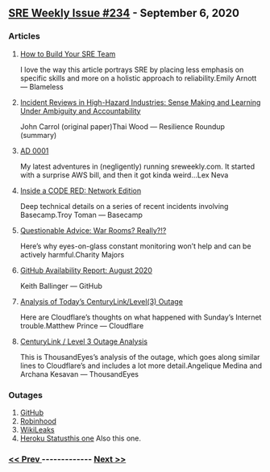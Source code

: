 ## [SRE Weekly Issue #234](https://sreweekly.com/sre-weekly-issue-234/) - September 6, 2020
### Articles

1. [How to Build Your SRE Team](https://www.blameless.com/blog/how-to-build-an-sre-team)

    I love the way this article portrays SRE by placing less emphasis on specific skills and more on a holistic approach to reliability.Emily Arnott — Blameless
1. [Incident Reviews in High-Hazard Industries: Sense Making and Learning Under Ambiguity and Accountability](https://resilienceroundup.com/issues/incident-reviews-in-high-hazard-industries-sense-making-and-learning-under-ambiguity-and-accountability/)

    John Carrol (original paper)Thai Wood — Resilience Roundup (summary)
1. [AD 0001](https://www.lexneva.name/blog/2020/09/01/ad-0001/)

    My latest adventures in (negligently) running sreweekly.com. It started with a surprise AWS bill, and then it got kinda weird…Lex Neva
1. [Inside a CODE RED: Network Edition](https://m.signalvnoise.com/inside-a-code-red-network-edition/)

    Deep technical details on a series of recent incidents involving Basecamp.Troy Toman — Basecamp
1. [Questionable Advice: War Rooms? Really?!?](https://charity.wtf/2020/09/02/questionable-advice-war-rooms-really/)

    Here’s why eyes-on-glass constant monitoring won’t help and can be actively harmful.Charity Majors
1. [GitHub Availability Report: August 2020](https://github.blog/2020-09-02-github-availability-report-august-2020/)

    Keith Ballinger — GitHub
1. [Analysis of Today’s CenturyLink/Level(3) Outage](https://blog.cloudflare.com/analysis-of-todays-centurylink-level-3-outage/)

    Here are Cloudflare’s thoughts on what happened with Sunday’s Internet trouble.Matthew Prince — Cloudflare
1. [CenturyLink / Level 3 Outage Analysis](https://blog.thousandeyes.com/centurylink-level-3-outage-analysis/)

    This is ThousandEyes’s analysis of the outage, which goes along similar lines to Cloudflare’s and includes a lot more detail.Angelique Medina and Archana Kesavan — ThousandEyes
### Outages

1. [GitHub](https://www.githubstatus.com/incidents/jy1pvm2ckjwh)
1. [Robinhood](https://financialpost.com/pmn/business-pmn/robinhood-app-back-online-after-earlier-outage)
1. [WikiLeaks](https://www.nytimes.com/reuters/2020/08/31/world/europe/31reuters-usa-wikileaks-outage.html)
1. [Heroku Statusthis one](https://status.heroku.com/incidents/2103)
    Also this one.

### [ << Prev ](sreweekly-233.md) ------------- [ Next >> ](sreweekly-235.md)